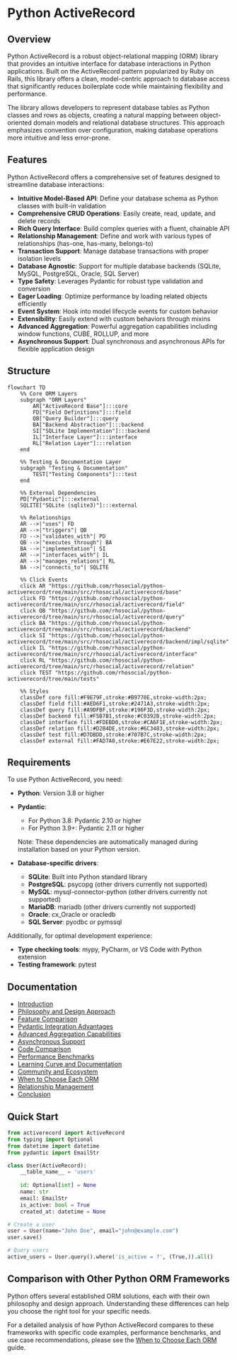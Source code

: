 # Python ActiveRecord

## Overview

Python ActiveRecord is a robust object-relational mapping (ORM) library that provides an intuitive interface for database interactions in Python applications. Built on the ActiveRecord pattern popularized by Ruby on Rails, this library offers a clean, model-centric approach to database access that significantly reduces boilerplate code while maintaining flexibility and performance.

The library allows developers to represent database tables as Python classes and rows as objects, creating a natural mapping between object-oriented domain models and relational database structures. This approach emphasizes convention over configuration, making database operations more intuitive and less error-prone.

## Features

Python ActiveRecord offers a comprehensive set of features designed to streamline database interactions:

- **Intuitive Model-Based API**: Define your database schema as Python classes with built-in validation
- **Comprehensive CRUD Operations**: Easily create, read, update, and delete records
- **Rich Query Interface**: Build complex queries with a fluent, chainable API
- **Relationship Management**: Define and work with various types of relationships (has-one, has-many, belongs-to)
- **Transaction Support**: Manage database transactions with proper isolation levels
- **Database Agnostic**: Support for multiple database backends (SQLite, MySQL, PostgreSQL, Oracle, SQL Server)
- **Type Safety**: Leverages Pydantic for robust type validation and conversion
- **Eager Loading**: Optimize performance by loading related objects efficiently
- **Event System**: Hook into model lifecycle events for custom behavior
- **Extensibility**: Easily extend with custom behaviors through mixins
- **Advanced Aggregation**: Powerful aggregation capabilities including window functions, CUBE, ROLLUP, and more
- **Asynchronous Support**: Dual synchronous and asynchronous APIs for flexible application design

## Structure

```mermaid
flowchart TD
    %% Core ORM Layers
    subgraph "ORM Layers"
        AR["ActiveRecord Base"]:::core
        FD["Field Definitions"]:::field
        QB["Query Builder"]:::query
        BA["Backend Abstraction"]:::backend
        SI["SQLite Implementation"]:::backend
        IL["Interface Layer"]:::interface
        RL["Relation Layer"]:::relation
    end

    %% Testing & Documentation Layer
    subgraph "Testing & Documentation"
        TEST["Testing Components"]:::test
    end

    %% External Dependencies
    PD["Pydantic"]:::external
    SQLITE["SQLite (sqlite3)"]:::external

    %% Relationships
    AR -->|"uses"| FD
    AR -->|"triggers"| QB
    FD -->|"validates_with"| PD
    QB -->|"executes_through"| BA
    BA -->|"implementation"| SI
    AR -->|"interfaces_with"| IL
    AR -->|"manages_relations"| RL
    BA -->|"connects_to"| SQLITE

    %% Click Events
    click AR "https://github.com/rhosocial/python-activerecord/tree/main/src/rhosocial/activerecord/base"
    click FD "https://github.com/rhosocial/python-activerecord/tree/main/src/rhosocial/activerecord/field"
    click QB "https://github.com/rhosocial/python-activerecord/tree/main/src/rhosocial/activerecord/query"
    click BA "https://github.com/rhosocial/python-activerecord/tree/main/src/rhosocial/activerecord/backend"
    click SI "https://github.com/rhosocial/python-activerecord/tree/main/src/rhosocial/activerecord/backend/impl/sqlite"
    click IL "https://github.com/rhosocial/python-activerecord/tree/main/src/rhosocial/activerecord/interface"
    click RL "https://github.com/rhosocial/python-activerecord/tree/main/src/rhosocial/activerecord/relation"
    click TEST "https://github.com/rhosocial/python-activerecord/tree/main/tests"

    %% Styles
    classDef core fill:#F9E79F,stroke:#B9770E,stroke-width:2px;
    classDef field fill:#AED6F1,stroke:#2471A3,stroke-width:2px;
    classDef query fill:#A9DFBF,stroke:#196F3D,stroke-width:2px;
    classDef backend fill:#F5B7B1,stroke:#C0392B,stroke-width:2px;
    classDef interface fill:#FDEBD0,stroke:#CA6F1E,stroke-width:2px;
    classDef relation fill:#D2B4DE,stroke:#6C3483,stroke-width:2px;
    classDef test fill:#D7DBDD,stroke:#707B7C,stroke-width:2px;
    classDef external fill:#FAD7A0,stroke:#E67E22,stroke-width:2px;
```

## Requirements

To use Python ActiveRecord, you need:

- **Python**: Version 3.8 or higher
- **Pydantic**:
  - For Python 3.8: Pydantic 2.10 or higher
  - For Python 3.9+: Pydantic 2.11 or higher
  
  Note: These dependencies are automatically managed during installation based on your Python version.

- **Database-specific drivers**:
  - **SQLite**: Built into Python standard library
  - **PostgreSQL**: psycopg (other drivers currently not supported)
  - **MySQL**: mysql-connector-python (other drivers currently not supported)
  - **MariaDB**: mariadb (other drivers currently not supported)
  - **Oracle**: cx_Oracle or oracledb
  - **SQL Server**: pyodbc or pymssql

Additionally, for optimal development experience:

- **Type checking tools**: mypy, PyCharm, or VS Code with Python extension
- **Testing framework**: pytest

## Documentation

- [Introduction](docs/introduction.md)
- [Philosophy and Design Approach](docs/philosophy.md)
- [Feature Comparison](docs/features.md)
- [Pydantic Integration Advantages](docs/pydantic-integration.md)
- [Advanced Aggregation Capabilities](docs/aggregation.md)
- [Asynchronous Support](docs/async-support.md)
- [Code Comparison](docs/code-comparison.md)
- [Performance Benchmarks](docs/performance.md)
- [Learning Curve and Documentation](docs/learning-curve.md)
- [Community and Ecosystem](docs/community.md)
- [When to Choose Each ORM](docs/when-to-choose.md)
- [Relationship Management](docs/relationships.md)
- [Conclusion](docs/conclusion.md)

## Quick Start

```python
from activerecord import ActiveRecord
from typing import Optional
from datetime import datetime
from pydantic import EmailStr

class User(ActiveRecord):
    __table_name__ = 'users'
    
    id: Optional[int] = None
    name: str
    email: EmailStr
    is_active: bool = True
    created_at: datetime = None

# Create a user
user = User(name="John Doe", email="john@example.com")
user.save()

# Query users
active_users = User.query().where('is_active = ?', (True,)).all()
```

## Comparison with Other Python ORM Frameworks

Python offers several established ORM solutions, each with their own philosophy and design approach. Understanding these
differences can help you choose the right tool for your specific needs.

For a detailed analysis of how Python ActiveRecord compares to these frameworks with specific code examples, performance
benchmarks, and use case recommendations, please see the [When to Choose Each ORM](docs/when-to-choose.md) guide.